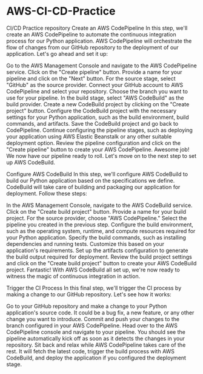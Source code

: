 # AWS-CI-CD-Practice
CI/CD Practice repository
Create an AWS CodePipeline
In this step, we'll create an AWS CodePipeline to automate the continuous integration process for our Python application. AWS CodePipeline will orchestrate the flow of changes from our GitHub repository to the deployment of our application. Let's go ahead and set it up:

Go to the AWS Management Console and navigate to the AWS CodePipeline service.
Click on the "Create pipeline" button.
Provide a name for your pipeline and click on the "Next" button.
For the source stage, select "GitHub" as the source provider.
Connect your GitHub account to AWS CodePipeline and select your repository.
Choose the branch you want to use for your pipeline.
In the build stage, select "AWS CodeBuild" as the build provider.
Create a new CodeBuild project by clicking on the "Create project" button.
Configure the CodeBuild project with the necessary settings for your Python application, such as the build environment, build commands, and artifacts.
Save the CodeBuild project and go back to CodePipeline.
Continue configuring the pipeline stages, such as deploying your application using AWS Elastic Beanstalk or any other suitable deployment option.
Review the pipeline configuration and click on the "Create pipeline" button to create your AWS CodePipeline.
Awesome job! We now have our pipeline ready to roll. Let's move on to the next step to set up AWS CodeBuild.

Configure AWS CodeBuild
In this step, we'll configure AWS CodeBuild to build our Python application based on the specifications we define. CodeBuild will take care of building and packaging our application for deployment. Follow these steps:

In the AWS Management Console, navigate to the AWS CodeBuild service.
Click on the "Create build project" button.
Provide a name for your build project.
For the source provider, choose "AWS CodePipeline."
Select the pipeline you created in the previous step.
Configure the build environment, such as the operating system, runtime, and compute resources required for your Python application.
Specify the build commands, such as installing dependencies and running tests. Customize this based on your application's requirements.
Set up the artifacts configuration to generate the build output required for deployment.
Review the build project settings and click on the "Create build project" button to create your AWS CodeBuild project.
Fantastic! With AWS CodeBuild all set up, we're now ready to witness the magic of continuous integration in action.

Trigger the CI Process
In this final step, we'll trigger the CI process by making a change to our GitHub repository. Let's see how it works:

Go to your GitHub repository and make a change to your Python application's source code. It could be a bug fix, a new feature, or any other change you want to introduce.
Commit and push your changes to the branch configured in your AWS CodePipeline.
Head over to the AWS CodePipeline console and navigate to your pipeline.
You should see the pipeline automatically kick off as soon as it detects the changes in your repository.
Sit back and relax while AWS CodePipeline takes care of the rest. It will fetch the latest code, trigger the build process with AWS CodeBuild, and deploy the application if you configured the deployment stage.
